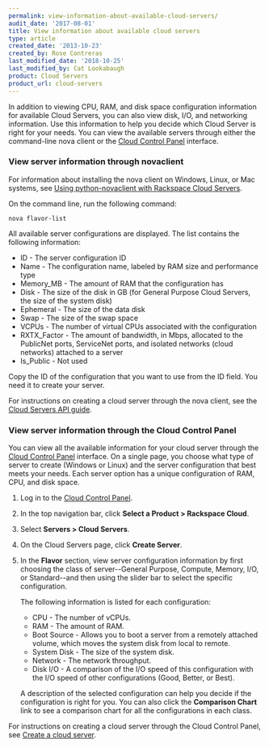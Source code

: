 ```yaml
---
permalink: view-information-about-available-cloud-servers/
audit_date: '2017-08-01'
title: View information about available cloud servers
type: article
created_date: '2013-10-23'
created_by: Rose Contreras
last_modified_date: '2018-10-25'
last_modified_by: Cat Lookabaugh
product: Cloud Servers
product_url: cloud-servers
---
```


In addition to viewing CPU, RAM, and disk space configuration information for
available Cloud Servers, you can also view disk, I/O, and networking information.
Use this information to help you decide which Cloud Server is right for your needs.
You can view the available servers through either the command-line nova client
or the [Cloud Control Panel](https://login.rackspace.com) interface.

### View server information through novaclient

For information about installing the nova client on Windows, Linux, or
Mac systems, see [Using python-novaclient with Rackspace Cloud Servers](/how-to/using-python-novaclient-with-the-rackspace-cloud).

On the command line, run the following command:

    nova flavor-list

All available server configurations are displayed. The list contains the following information:

- ID - The server configuration ID
- Name - The configuration name, labeled by RAM size and performance type
- Memory\_MB - The amount of RAM that the configuration has
- Disk - The size of the disk in GB (for General Purpose Cloud Servers, the size of the system disk)
- Ephemeral - The size of the data disk
- Swap - The size of the swap space
- VCPUs - The number of virtual CPUs associated with the configuration
- RXTX\_Factor - The amount of bandwidth, in Mbps, allocated to the PublicNet ports,
  ServiceNet ports, and isolated networks (cloud networks) attached to a server
- Is_Public - Not used

Copy the ID of the configuration that you want to use from the ID field. You need it to create your server.

For instructions on creating a cloud server through the nova client, see the
[Cloud Servers API guide](https://developer.rackspace.com/docs/cloud-servers/v2/developer-guide/).

### View server information through the Cloud Control Panel

You can view all the available information for your cloud server through the
[Cloud Control Panel](https://login.rackspace.com) interface. On a single page,
 you choose what type of server to create (Windows or Linux) and the server
 configuration that best meets your needs. Each server option has a unique
 configuration of RAM, CPU, and disk space.

1. Log in to the [Cloud Control Panel](https://login.rackspace.com).
2. In the top navigation bar, click **Select a Product > Rackspace Cloud**.
3. Select **Servers > Cloud Servers**.
4. On the Cloud Servers page, click **Create Server**.
5. In the **Flavor** section, view server configuration information by first
   choosing the class of server--General Purpose, Compute, Memory, I/O, or
   Standard--and then using the slider bar to select the specific configuration.

   The following information is listed for each configuration:

      - CPU - The number of vCPUs.
      - RAM - The amount of RAM.
      - Boot Source - Allows you to boot a server from a remotely attached volume,
        which moves the system disk from local to remote.
      - System Disk - The size of the system disk.
      - Network - The network throughput.
      - Disk I/O - A comparison of the I/O speed of this configuration with the
        I/O speed of other configurations (Good, Better, or Best).

   A description of the selected configuration can help you decide if the
   configuration is right for you. You can also click the **Comparison Chart**
   link to see a comparison chart for all the configurations in each class.

For instructions on creating a cloud server through the Cloud Control Panel,
see [Create a cloud server](/how-to/create-a-cloud-server).
